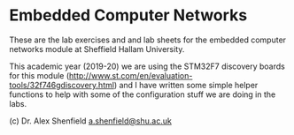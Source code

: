 # Embedded Computer Networks
These are the lab exercises and and lab sheets for the embedded computer networks module at Sheffield Hallam University.  

This academic year (2019-20) we are using the STM32F7 discovery boards for this module (http://www.st.com/en/evaluation-tools/32f746gdiscovery.html) and I have written some simple helper functions to help with some of the configuration stuff we are doing in the labs.

(c) Dr. Alex Shenfield
a.shenfield@shu.ac.uk
